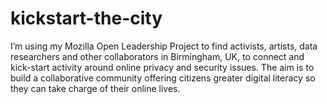 # kickstart-the-city
I’m using my Mozilla Open Leadership Project to find activists, artists, data researchers and other collaborators in Birmingham, UK, to connect and kick-start activity around online privacy and security issues. The aim is to build a collaborative community offering citizens greater digital literacy so they can take charge of their online lives.
